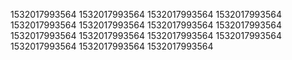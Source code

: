 1532017993564
1532017993564
1532017993564
1532017993564
1532017993564
1532017993564
1532017993564
1532017993564
1532017993564
1532017993564
1532017993564
1532017993564
1532017993564
1532017993564
1532017993564